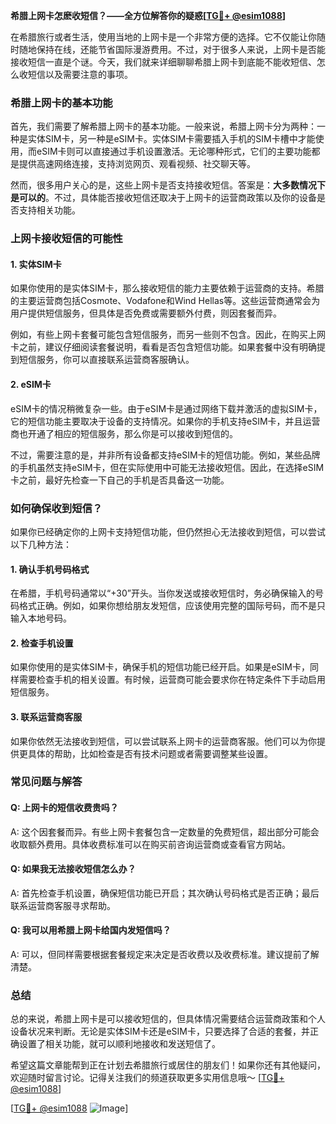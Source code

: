 **希腊上网卡怎麽收短信？——全方位解答你的疑惑[[TG💪+ @esim1088](https://t.me/s/esim1088)]**

在希腊旅行或者生活，使用当地的上网卡是一个非常方便的选择。它不仅能让你随时随地保持在线，还能节省国际漫游费用。不过，对于很多人来说，上网卡是否能接收短信一直是个谜。今天，我们就来详细聊聊希腊上网卡到底能不能收短信、怎么收短信以及需要注意的事项。

### 希腊上网卡的基本功能

首先，我们需要了解希腊上网卡的基本功能。一般来说，希腊上网卡分为两种：一种是实体SIM卡，另一种是eSIM卡。实体SIM卡需要插入手机的SIM卡槽中才能使用，而eSIM卡则可以直接通过手机设置激活。无论哪种形式，它们的主要功能都是提供高速网络连接，支持浏览网页、观看视频、社交聊天等。

然而，很多用户关心的是，这些上网卡是否支持接收短信。答案是：**大多数情况下是可以的**。不过，具体能否接收短信还取决于上网卡的运营商政策以及你的设备是否支持相关功能。

### 上网卡接收短信的可能性

#### 1. 实体SIM卡
如果你使用的是实体SIM卡，那么接收短信的能力主要依赖于运营商的支持。希腊的主要运营商包括Cosmote、Vodafone和Wind Hellas等。这些运营商通常会为用户提供短信服务，但具体是否免费或需要额外付费，则因套餐而异。

例如，有些上网卡套餐可能包含短信服务，而另一些则不包含。因此，在购买上网卡之前，建议仔细阅读套餐说明，看看是否包含短信功能。如果套餐中没有明确提到短信服务，你可以直接联系运营商客服确认。

#### 2. eSIM卡
eSIM卡的情况稍微复杂一些。由于eSIM卡是通过网络下载并激活的虚拟SIM卡，它的短信功能主要取决于设备的支持情况。如果你的手机支持eSIM卡，并且运营商也开通了相应的短信服务，那么你是可以接收到短信的。

不过，需要注意的是，并非所有设备都支持eSIM卡的短信功能。例如，某些品牌的手机虽然支持eSIM卡，但在实际使用中可能无法接收短信。因此，在选择eSIM卡之前，最好先检查一下自己的手机是否具备这一功能。

### 如何确保收到短信？

如果你已经确定你的上网卡支持短信功能，但仍然担心无法接收到短信，可以尝试以下几种方法：

#### 1. 确认手机号码格式
在希腊，手机号码通常以“+30”开头。当你发送或接收短信时，务必确保输入的号码格式正确。例如，如果你想给朋友发短信，应该使用完整的国际号码，而不是只输入本地号码。

#### 2. 检查手机设置
如果你使用的是实体SIM卡，确保手机的短信功能已经开启。如果是eSIM卡，同样需要检查手机的相关设置。有时候，运营商可能会要求你在特定条件下手动启用短信服务。

#### 3. 联系运营商客服
如果你依然无法接收到短信，可以尝试联系上网卡的运营商客服。他们可以为你提供更具体的帮助，比如检查是否有技术问题或者需要调整某些设置。

### 常见问题与解答

#### Q: 上网卡的短信收费贵吗？
A: 这个因套餐而异。有些上网卡套餐包含一定数量的免费短信，超出部分可能会收取额外费用。具体收费标准可以在购买前咨询运营商或查看官方网站。

#### Q: 如果我无法接收短信怎么办？
A: 首先检查手机设置，确保短信功能已开启；其次确认号码格式是否正确；最后联系运营商客服寻求帮助。

#### Q: 我可以用希腊上网卡给国内发短信吗？
A: 可以，但同样需要根据套餐规定来决定是否收费以及收费标准。建议提前了解清楚。

### 总结

总的来说，希腊上网卡是可以接收短信的，但具体情况需要结合运营商政策和个人设备状况来判断。无论是实体SIM卡还是eSIM卡，只要选择了合适的套餐，并正确设置了相关功能，就可以顺利地接收和发送短信了。

希望这篇文章能帮到正在计划去希腊旅行或居住的朋友们！如果你还有其他疑问，欢迎随时留言讨论。记得关注我们的频道获取更多实用信息哦～ [[TG💪+ @esim1088](https://t.me/s/esim1088)]

[[TG💪+ @esim1088](https://t.me/s/esim1088) ![Image](https://i.postimg.cc/4NQfJmqS/Snipaste-2025-05-13-00-14-12.png)]